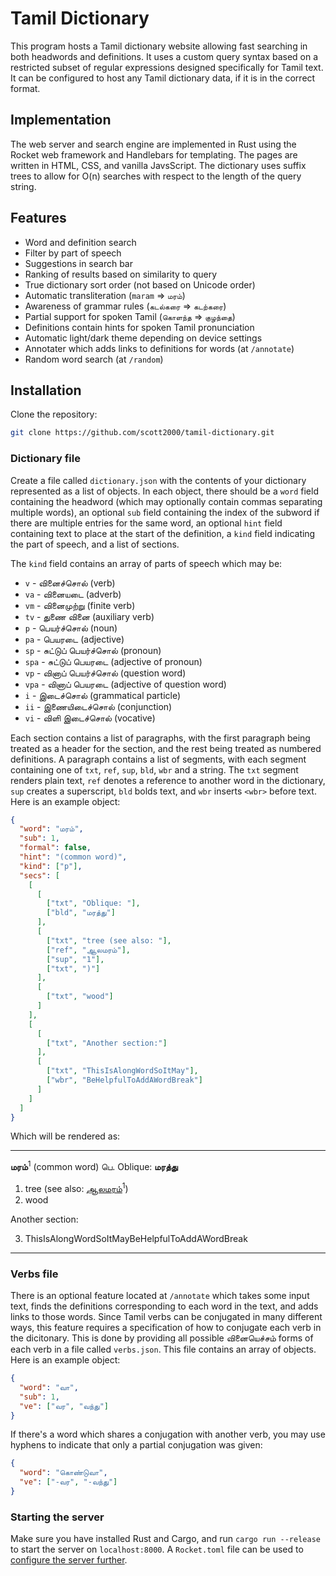 # Tamil Dictionary

This program hosts a Tamil dictionary website allowing fast searching in both
headwords and definitions. It uses a custom query syntax based on a restricted
subset of regular expressions designed specifically for Tamil text. It can
be configured to host any Tamil dictionary data, if it is in the correct format.

## Implementation

The web server and search engine are implemented in Rust using the Rocket web
framework and Handlebars for templating. The pages are written in HTML, CSS,
and vanilla JavsScript. The dictionary uses suffix trees to allow for O(n)
searches with respect to the length of the query string.

## Features

* Word and definition search
* Filter by part of speech
* Suggestions in search bar
* Ranking of results based on similarity to query
* True dictionary sort order (not based on Unicode order)
* Automatic transliteration (`maram` => `மரம்`)
* Awareness of grammar rules (`கடல்கரை` => `கடற்கரை`)
* Partial support for spoken Tamil (`கொளந்த` => `குழந்தை`)
* Definitions contain hints for spoken Tamil pronunciation
* Automatic light/dark theme depending on device settings
* Annotater which adds links to definitions for words (at `/annotate`)
* Random word search (at `/random`)

## Installation

Clone the repository:

```sh
git clone https://github.com/scott2000/tamil-dictionary.git
```

### Dictionary file

Create a file called `dictionary.json` with the contents of your dictionary
represented as a list of objects. In each object, there should be a `word` field
containing the headword (which may optionally contain commas separating multiple
words), an optional `sub` field containing the index of the subword if there are
multiple entries for the same word, an optional `hint` field containing text to
place at the start of the definition, a `kind` field indicating the part of
speech, and a list of sections.

The `kind` field contains an array of parts of speech which may be:

* `v` - வினைச்சொல் (verb)
* `va` - வினையடை (adverb)
* `vm` - வினைமுற்று (finite verb)
* `tv` - துணை வினை (auxiliary verb)
* `p` - பெயர்ச்சொல் (noun)
* `pa` - பெயரடை (adjective)
* `sp` - சுட்டுப் பெயர்ச்சொல் (pronoun)
* `spa` - சுட்டுப் பெயரடை (adjective of pronoun)
* `vp` - வினாப் பெயர்ச்சொல் (question word)
* `vpa` - வினாப் பெயரடை (adjective of question word)
* `i` - இடைச்சொல் (grammatical particle)
* `ii` - இணையிடைச்சொல் (conjunction)
* `vi` - விளி இடைச்சொல் (vocative)

Each section contains a list of paragraphs, with the first paragraph being
treated as a header for the section, and the rest being treated as numbered
definitions. A paragraph contains a list of segments, with each segment
containing one of `txt`, `ref`, `sup`, `bld`, `wbr` and a string. The `txt`
segment renders plain text, `ref` denotes a reference to another word in the
dictionary, `sup` creates a superscript, `bld` bolds text, and `wbr` inserts
`<wbr>` before text. Here is an example object:

```json
{
  "word": "மரம்",
  "sub": 1,
  "formal": false,
  "hint": "(common word)",
  "kind": ["p"],
  "secs": [
    [
      [
        ["txt", "Oblique: "],
        ["bld", "மரத்து"]
      ],
      [
        ["txt", "tree (see also: "],
        ["ref", "ஆலமரம்"],
        ["sup", "1"],
        ["txt", ")"]
      ],
      [
        ["txt", "wood"]
      ]
    ],
    [
      [
        ["txt", "Another section:"]
      ],
      [
        ["txt", "ThisIsAlongWordSoItMay"],
        ["wbr", "BeHelpfulToAddAWordBreak"]
      ]
    ]
  ]
}
```

Which will be rendered as:

<hr>
<div>
<p><strong>மரம்</strong><sup>1</sup> (common word) பெ. Oblique: <strong>மரத்து</strong></p>
<ol start="1">
<li>tree (see also: <a href="#">ஆலமரம்</a><sup>1</sup>)</li>
<li>wood</li>
</ol>
<p>Another section:</p>
<ol start="3">
<li>ThisIsAlongWordSoItMay<wbr>BeHelpfulToAddAWordBreak</li>
</ol>
</div>
<hr>

### Verbs file

There is an optional feature located at `/annotate` which takes some input text,
finds the definitions corresponding to each word in the text, and adds links to
those words. Since Tamil verbs can be conjugated in many different ways, this
feature requires a specification of how to conjugate each verb in the
dicitonary. This is done by providing all possible வினையெச்சம் forms of each verb
in a file called `verbs.json`. This file contains an array of objects. Here is
an example object:

```json
{
  "word": "வா",
  "sub": 1,
  "ve": ["வர", "வந்து"]
}
```

If there's a word which shares a conjugation with another verb, you may use
hyphens to indicate that only a partial conjugation was given:

```json
{
  "word": "கொண்டுவா",
  "ve": ["-வர", "-வந்து"]
}
```

### Starting the server

Make sure you have installed Rust and Cargo, and run `cargo run --release`
to start the server on `localhost:8000`. A `Rocket.toml` file can be used to
[configure the server further](https://rocket.rs/v0.5-rc/guide/configuration/).
